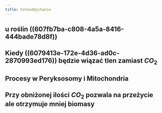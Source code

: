 ```yaml
---
title: Fotooddychanie
---
```


## u roślin ((607fb7ba-c808-4a5a-8416-444bade78d8f))
## Kiedy ((6079413e-172e-4d36-ad0c-2870993ed176)) będzie wiązać tlen zamiast $CO_2$
## Procesy w Peryksosomy i Mitochondria
## Przy obniżonej ilości $CO_2$ pozwala na przeżycie ale otrzymuje mniej biomasy
